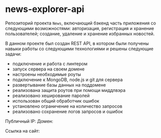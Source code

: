 # news-explorer-api
Репозиторий проекта `News`, включающий бэкенд часть приложения со следующими возможностями: авторизация, регистрация и хранение пользователей; создание, удаление и хранение избранных новостей.

В данном проекте был создан REST API, в котором были получены навыки работы со следующими технологиями и решены следующие задачи:

* подключение и работа с линтером
* запуск сервера на своем домене
* настроены необходимые роуты
* подключение к MongoDB, node.js и git для сервера
* развертывание базы данных на поддомене
* реализована защита роутов при помощи миддлвэра
* реализовано хеширование паролей
* использован общий обработчик ошибок
* установлено ограничение на количество запросов
* реализовано сохранение логов запросов и ошибок

Публичный IP: 
Домен: 

Ссылка на сайт: 
